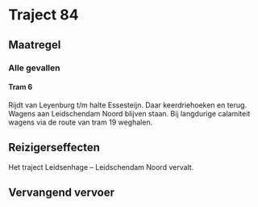 # Traject 84
## Maatregel
### Alle gevallen

#### Tram 6
Rijdt van Leyenburg t/m halte Essesteijn. Daar keerdriehoeken en terug.
Wagens aan Leidschendam Noord blijven staan. Bij langdurige calamiteit wagens via de route van tram 19 weghalen.

## Reizigerseffecten
Het traject Leidsenhage – Leidschendam Noord vervalt.

## Vervangend vervoer



